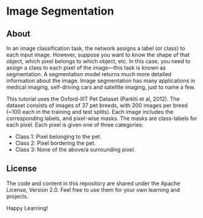 # Image Segmentation

## About
In an image classification task, the network assigns a label (or class) to each input image. However, suppose you want to know the shape of that object, which pixel belongs to which object, etc. In this case, you need to assign a class to each pixel of the image—this task is known as segmentation. A segmentation model returns much more detailed information about the image. Image segmentation has many applications in medical imaging, self-driving cars and satellite imaging, just to name a few.

This tutorial uses the Oxford-IIIT Pet Dataset (Parkhi et al, 2012). The dataset consists of images of 37 pet breeds, with 200 images per breed (~100 each in the training and test splits). Each image includes the corresponding labels, and pixel-wise masks. The masks are class-labels for each pixel. Each pixel is given one of three categories:
- Class 1: Pixel belonging to the pet.
- Class 2: Pixel bordering the pet.
- Class 3: None of the above/a surrounding pixel.

## License

The code and content in this repository are shared under the Apache License, Version 2.0. Feel free to use them for your own learning and projects.

Happy Learning!

